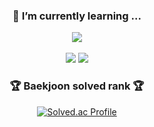 
<div align=center>
<h3>🌱 I’m currently learning ... </h3>  
<img src="https://capsule-render.vercel.app/api?type=waving&color=99CCFF&height=300&section=header&text=sye0ni%20Github!&fontSize=90&animation=fadeIn&fontColor=666666" />
</div>

<div align=center>
	<br>
<img src="https://github-readme-stats.vercel.app/api/top-langs/?username=sye0ni&layout=compact">
<img src="https://github-readme-stats.vercel.app/api?username=sye0ni&show_icons=true">

<br>
<h3>🏆 Baekjoon solved rank 🏆</h3>
	
[![Solved.ac Profile](http://mazassumnida.wtf/api/v2/generate_badge?boj=xofdus)](https://solved.ac/xofdus)
</div>
